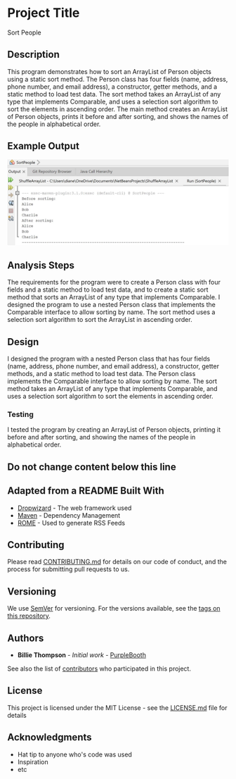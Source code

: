 # Project Title
Sort People

## Description
This program demonstrates how to sort an ArrayList of Person objects using a static sort method. The Person class has four fields (name, address, phone number, and email address), a constructor, getter methods, and a static method to load test data. The sort method takes an ArrayList of any type that implements Comparable, and uses a selection sort algorithm to sort the elements in ascending order. The main method creates an ArrayList of Person objects, prints it before and after sorting, and shows the names of the people in alphabetical order.

## Example Output

![Sample Output](README3.jpg)

## Analysis Steps
The requirements for the program were to create a Person class with four fields and a static method to load test data, and to create a static sort method that sorts an ArrayList of any type that implements Comparable. I designed the program to use a nested Person class that implements the Comparable interface to allow sorting by name. The sort method uses a selection sort algorithm to sort the ArrayList in ascending order.

## Design
I designed the program with a nested Person class that has four fields (name, address, phone number, and email address), a constructor, getter methods, and a static method to load test data. The Person class implements the Comparable interface to allow sorting by name. The sort method takes an ArrayList of any type that implements Comparable, and uses a selection sort algorithm to sort the elements in ascending order.

### Testing
I tested the program by creating an ArrayList of Person objects, printing it before and after sorting, and showing the names of the people in alphabetical order.

## Do not change content below this line
## Adapted from a README Built With

* [Dropwizard](http://www.dropwizard.io/1.0.2/docs/) - The web framework used
* [Maven](https://maven.apache.org/) - Dependency Management
* [ROME](https://rometools.github.io/rome/) - Used to generate RSS Feeds

## Contributing

Please read [CONTRIBUTING.md](https://gist.github.com/PurpleBooth/b24679402957c63ec426) for details on our code of conduct, and the process for submitting pull requests to us.

## Versioning

We use [SemVer](http://semver.org/) for versioning. For the versions available, see the [tags on this repository](https://github.com/your/project/tags). 

## Authors

* **Billie Thompson** - *Initial work* - [PurpleBooth](https://github.com/PurpleBooth)

See also the list of [contributors](https://github.com/your/project/contributors) who participated in this project.

## License

This project is licensed under the MIT License - see the [LICENSE.md](LICENSE.md) file for details

## Acknowledgments

* Hat tip to anyone who's code was used
* Inspiration
* etc
